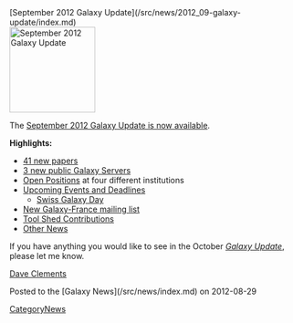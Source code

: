<div class='newsItemHeader'>[September 2012 Galaxy Update](/src/news/2012_09-galaxy-update/index.md)</div>

<div class='right'><a href='/src/galaxy-updates/2012_09/index.md'><img src="/src/images/logos/GalaxyUpdate200.png" alt="September 2012 Galaxy Update" width=150 /></a></div>

The [September 2012 Galaxy Update is now available](/src/galaxy-updates/2012_09/index.md). 

**Highlights:**

* [41 new papers](/src/galaxy-updates/2012_09/index.md#new-papers)
* [3 new public Galaxy Servers](/src/galaxy-updates/2012_09/index.md#new-public-servers) 
* [Open Positions](/src/galaxy-updates/2012_09/index.md#whos-hiring) at four different institutions
* [Upcoming Events and Deadlines](/src/galaxy-updates/2012_09/index.md#upcoming-events-and-deadlines)
  * [Swiss Galaxy Day](/src/galaxy-updates/2012_09/index.md#swiss-galaxy-day)
* [New Galaxy-France mailing list](/src/galaxy-updates/2012_09/index.md#new-galaxy-france-mailing-list)
* [Tool Shed Contributions](/src/galaxy-updates/2012_09/index.md#toolshed-contributions)
* [Other News](/src/galaxy-updates/2012_09/index.md#other-news)

If you have anything you would like to see in the October *[Galaxy Update](/src/galaxy-updates/index.md)*, please let me know.

[Dave Clements](/src/dave-clements/index.md)

<div class='newsItemFooter'>Posted to the [Galaxy News](/src/news/index.md) on 2012-08-29 </div>

[CategoryNews](/src/category-news/index.md)
